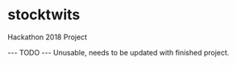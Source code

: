 # stocktwits
Hackathon 2018 Project

--- TODO ---
Unusable, needs to be updated with finished project.
